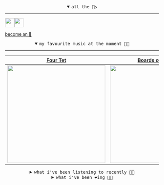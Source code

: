 <details open>

<summary align="center"><samp>all the 🥚s</samp></summary>
<hr />

<a href="https://github.com/pvinis"><img src="https://avatars.githubusercontent.com/u/100233?s=90&v=4" width="30" height="30" /><a href="https://github.com/maxPugh"><img src="https://avatars.githubusercontent.com/u/46350013?s=90&u=52a601eaa2d272b35477d096fe782ebf0a8a1f68&v=4" width="30" height="30" />

<samp><a href="https://github.com/bitttttten/bitttttten/stargazers">become an 🥚</a></samp>

</details>

<details open>

<summary align="center"><samp>my favourite music at the moment 🎵🎶</samp></summary>
<hr />

<!-- toc -->

| [Four Tet](https://open.spotify.com/artist/7Eu1txygG6nJttLHbZdQOh)                                                                                               | [Boards of Canada](https://open.spotify.com/artist/2VAvhf61GgLYmC6C8anyX1)                                                                                       | [Madlib](https://open.spotify.com/artist/5LhTec3c7dcqBvpLRWbMcf)                                                                                                 | [Aphex Twin](https://open.spotify.com/artist/6kBDZFXuLrZgHnvmPu9NsG)                                                                                             |
| ---------------------------------------------------------------------------------------------------------------------------------------------------------------- | ---------------------------------------------------------------------------------------------------------------------------------------------------------------- | ---------------------------------------------------------------------------------------------------------------------------------------------------------------- | ---------------------------------------------------------------------------------------------------------------------------------------------------------------- |
| [<img src="https://i.scdn.co/image/c68646bdcd569ea787764404081d140d55027f4f" width="320" height="auto">](https://open.spotify.com/artist/7Eu1txygG6nJttLHbZdQOh) | [<img src="https://i.scdn.co/image/c0b33a8d211600d70dcda3077d6a582da34321b0" width="320" height="auto">](https://open.spotify.com/artist/2VAvhf61GgLYmC6C8anyX1) | [<img src="https://i.scdn.co/image/e73ab683f7db79f808d05538cc4390b4e5d47804" width="320" height="auto">](https://open.spotify.com/artist/5LhTec3c7dcqBvpLRWbMcf) | [<img src="https://i.scdn.co/image/5630c4ae80c6d8cb16f021fdf5b4fc28c90420ab" width="320" height="auto">](https://open.spotify.com/artist/6kBDZFXuLrZgHnvmPu9NsG) |

<!-- tocstop -->

</details>

<details>

<summary align="center"><samp>what i've been listening to recently 🎵🎶</samp></summary>
<hr />

<!-- toc -->

| [Guap<br />Yaeji](https://open.spotify.com/track/03fEtr50LVz8QDZBynTYZh)                                                                                        | [Spice - EP Version<br />Ravyn Lenae](https://open.spotify.com/track/2QmU4B8fsyWcTQLVDl06Pk)                                                                    | [Yu Ya Yumma<br />Alogte Oho & His Sounds of Joy](https://open.spotify.com/track/3Tv88EtjySWYa070xjs2nb)                                                        | [It’s All Good<br />Superorganism](https://open.spotify.com/track/1Z85Yebp4T12ZbQvYkwTZ3)                                                                       |
| --------------------------------------------------------------------------------------------------------------------------------------------------------------- | --------------------------------------------------------------------------------------------------------------------------------------------------------------- | --------------------------------------------------------------------------------------------------------------------------------------------------------------- | --------------------------------------------------------------------------------------------------------------------------------------------------------------- |
| [<img src="https://i.scdn.co/image/3ae43b32e247aa666b29971a42d892f41a7cf072" width="320" height="auto">](https://open.spotify.com/track/03fEtr50LVz8QDZBynTYZh) | [<img src="https://i.scdn.co/image/f7d716de4432eba5397e8d8a927d1cca395d9b50" width="320" height="auto">](https://open.spotify.com/track/2QmU4B8fsyWcTQLVDl06Pk) | [<img src="https://i.scdn.co/image/ab67616d0000b2730af89d7e7cb16bbc592d7791" width="320" height="auto">](https://open.spotify.com/track/3Tv88EtjySWYa070xjs2nb) | [<img src="https://i.scdn.co/image/ab2d92455e0a0377a44aa364124321ac9824b1ef" width="320" height="auto">](https://open.spotify.com/track/1Z85Yebp4T12ZbQvYkwTZ3) |

<!-- tocstop -->

</details>

<details>

<summary align="center"><samp>what i've been ❤️ing 🎵🎶</samp></summary>
<hr />

<!-- toc -->

| [Song of the Foundling<br />Alabaster DePlume](https://open.spotify.com/album/738vl88CQbSR5h0eckrIIg)                                                           | [Khala My Friend<br />Amanaz](https://open.spotify.com/album/1oX2uFCr3pIDL5M2ByEmm3)                                                                            | [Olson<br />Boards of Canada](https://open.spotify.com/album/1vWnB0hYmluskQuzxwo25a)                                                                            | [IZ-US<br />Aphex Twin](https://open.spotify.com/album/0ofaIVDxemaYYQipgWRYKp)                                                                                  |
| --------------------------------------------------------------------------------------------------------------------------------------------------------------- | --------------------------------------------------------------------------------------------------------------------------------------------------------------- | --------------------------------------------------------------------------------------------------------------------------------------------------------------- | --------------------------------------------------------------------------------------------------------------------------------------------------------------- |
| [<img src="https://i.scdn.co/image/ab67616d0000b27328478e9e339363da686cb0f8" width="320" height="auto">](https://open.spotify.com/album/738vl88CQbSR5h0eckrIIg) | [<img src="https://i.scdn.co/image/ab67616d0000b2731a3e9f74688b6c8f7fe97751" width="320" height="auto">](https://open.spotify.com/album/1oX2uFCr3pIDL5M2ByEmm3) | [<img src="https://i.scdn.co/image/ab67616d0000b2730ddcb1077d30a5ffb59b6864" width="320" height="auto">](https://open.spotify.com/album/1vWnB0hYmluskQuzxwo25a) | [<img src="https://i.scdn.co/image/ab67616d0000b273c4d5de8930bbc762a68c0bc7" width="320" height="auto">](https://open.spotify.com/album/0ofaIVDxemaYYQipgWRYKp) |

<!-- tocstop -->

</details>

